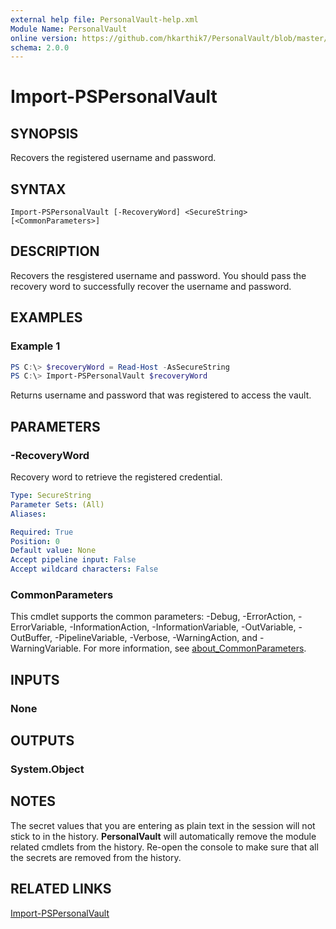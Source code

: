 ```yaml
---
external help file: PersonalVault-help.xml
Module Name: PersonalVault
online version: https://github.com/hkarthik7/PersonalVault/blob/master/docs/Import-PSPersonalVault.md
schema: 2.0.0
---
```


# Import-PSPersonalVault

## SYNOPSIS
Recovers the registered username and password.

## SYNTAX

```
Import-PSPersonalVault [-RecoveryWord] <SecureString> [<CommonParameters>]
```

## DESCRIPTION
Recovers the resgistered username and password. You should pass the recovery word to successfully recover the username and password.

## EXAMPLES

### Example 1
```powershell
PS C:\> $recoveryWord = Read-Host -AsSecureString
PS C:\> Import-PSPersonalVault $recoveryWord
```

Returns username and password that was registered to access the vault.

## PARAMETERS

### -RecoveryWord
Recovery word to retrieve the registered credential.

```yaml
Type: SecureString
Parameter Sets: (All)
Aliases:

Required: True
Position: 0
Default value: None
Accept pipeline input: False
Accept wildcard characters: False
```

### CommonParameters
This cmdlet supports the common parameters: -Debug, -ErrorAction, -ErrorVariable, -InformationAction, -InformationVariable, -OutVariable, -OutBuffer, -PipelineVariable, -Verbose, -WarningAction, and -WarningVariable. For more information, see [about_CommonParameters](http://go.microsoft.com/fwlink/?LinkID=113216).

## INPUTS

### None

## OUTPUTS

### System.Object
## NOTES
The secret values that you are entering as plain text in the session will not stick to in the history. **PersonalVault** will automatically remove the module related cmdlets from the history. Re-open the console to make sure that all the secrets are removed from the history.

## RELATED LINKS

[Import-PSPersonalVault](https://github.com/hkarthik7/PersonalVault/blob/master/docs/Import-PSPersonalVault.md)